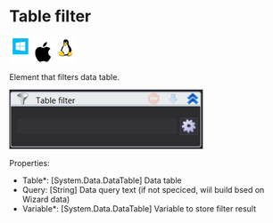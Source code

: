 # Table filter

![](<../../../.gitbook/assets/image (254).png>)

Element that filters data table.

![](<../../../.gitbook/assets/image (337).png>)

Properties:

* Table\*: \[System.Data.DataTable] Data table
* Query: \[String] Data query text (if not speciced, wiil build bsed on Wizard data)
* Variable\*: \[System.Data.DataTable] Variable to store filter result
